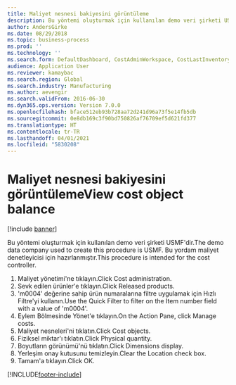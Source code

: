 ```yaml
---
title: Maliyet nesnesi bakiyesini görüntüleme
description: Bu yöntemi oluşturmak için kullanılan demo veri şirketi USMF'dir.
author: AndersGirke
ms.date: 08/29/2018
ms.topic: business-process
ms.prod: ''
ms.technology: ''
ms.search.form: DefaultDashboard, CostAdminWorkspace, CostLastInventoryCloseCard, CostLastBackflushCostingCard, CostStatementCacheCard, CostReleasedProductsMissingCostingDataFormPart, CostCalculationPeriodTopVariancesChartFormPart, EcoResProductDetailsExtended, InventCostOnhandItem, InventCostDimParmFixed
audience: Application User
ms.reviewer: kamaybac
ms.search.region: Global
ms.search.industry: Manufacturing
ms.author: aevengir
ms.search.validFrom: 2016-06-30
ms.dyn365.ops.version: Version 7.0.0
ms.openlocfilehash: bface512eb93b728aa72d241d96a73f5e14fb5db
ms.sourcegitcommit: 0e8db169c3f90bd750826af76709ef5d621fd377
ms.translationtype: HT
ms.contentlocale: tr-TR
ms.lasthandoff: 04/01/2021
ms.locfileid: "5830208"
---
```

# <a name="view-cost-object-balance"></a><span data-ttu-id="cccdd-103">Maliyet nesnesi bakiyesini görüntüleme</span><span class="sxs-lookup"><span data-stu-id="cccdd-103">View cost object balance</span></span>

[!include [banner](../../includes/banner.md)]

<span data-ttu-id="cccdd-104">Bu yöntemi oluşturmak için kullanılan demo veri şirketi USMF'dir.</span><span class="sxs-lookup"><span data-stu-id="cccdd-104">The demo data company used to create this procedure is USMF.</span></span> <span data-ttu-id="cccdd-105">Bu yordam maliyet denetleyicisi için hazırlanmıştır.</span><span class="sxs-lookup"><span data-stu-id="cccdd-105">This procedure is intended for the cost controller.</span></span>

1. <span data-ttu-id="cccdd-106">Maliyet yönetimi'ne tıklayın.</span><span class="sxs-lookup"><span data-stu-id="cccdd-106">Click Cost administration.</span></span>
2. <span data-ttu-id="cccdd-107">Sevk edilen ürünler'e tıklayın.</span><span class="sxs-lookup"><span data-stu-id="cccdd-107">Click Released products.</span></span>
3. <span data-ttu-id="cccdd-108">'m0004' değerine sahip ürün numaralarına filtre uygulamak için Hızlı Filtre'yi kullanın.</span><span class="sxs-lookup"><span data-stu-id="cccdd-108">Use the Quick Filter to filter on the Item number field with a value of 'm0004'.</span></span>
4. <span data-ttu-id="cccdd-109">Eylem Bölmesinde Yönet'e tıklayın.</span><span class="sxs-lookup"><span data-stu-id="cccdd-109">On the Action Pane, click Manage costs.</span></span>
5. <span data-ttu-id="cccdd-110">Maliyet nesneleri'ni tıklatın.</span><span class="sxs-lookup"><span data-stu-id="cccdd-110">Click Cost objects.</span></span>
6. <span data-ttu-id="cccdd-111">Fiziksel miktar'ı tıklatın.</span><span class="sxs-lookup"><span data-stu-id="cccdd-111">Click Physical quantity.</span></span>
7. <span data-ttu-id="cccdd-112">Boyutların görünümü'nü tıklatın.</span><span class="sxs-lookup"><span data-stu-id="cccdd-112">Click Dimensions display.</span></span>
8. <span data-ttu-id="cccdd-113">Yerleşim onay kutusunu temizleyin.</span><span class="sxs-lookup"><span data-stu-id="cccdd-113">Clear the Location check box.</span></span>
9. <span data-ttu-id="cccdd-114">Tamam'a tıklayın.</span><span class="sxs-lookup"><span data-stu-id="cccdd-114">Click OK.</span></span>



[!INCLUDE[footer-include](../../../includes/footer-banner.md)]